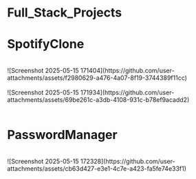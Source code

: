 # Full_Stack_Projects
<h1>SpotifyClone</h1>
<br/>
![Screenshot 2025-05-15 171404](https://github.com/user-attachments/assets/f2980629-a476-4a07-8f19-3744389f11cc)

<br/>
<br/>
![Screenshot 2025-05-15 171934](https://github.com/user-attachments/assets/69be261c-a3db-4108-931c-b78ef9acadd2)

<br/>
<br/>
<h1>PasswordManager</h1>
<br/>
![Screenshot 2025-05-15 172328](https://github.com/user-attachments/assets/cb63d427-e3e1-4c7e-a423-fa5fe74e33f1)


